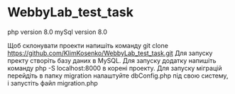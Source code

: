 # WebbyLab_test_task
php version 8.0
mySql version 8.0

Щоб склонувати проекти напишіть команду git clone https://github.com/KlimKosenko/WebbyLab_test_task.git
Для запуску пректу створіть базу даних в MySQL.
Для запуску додатку напишіть команду php -S localhost:8000 в корені проекту.
Для запуску міграцій перейдіть в папку migration налаштуйте dbConfig.php під свою систему, і запустіть файл migration.php